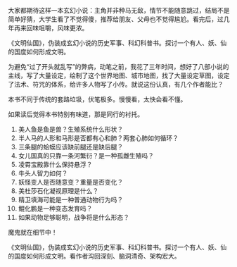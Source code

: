 大家都期待这样一本玄幻小说：主角并非种马无敌，情节不能随意跳过，结局不是简单好猜，大学生看了不觉得傻，推荐给朋友、父母也不觉得尴尬。看完后，过几年再来回味咀嚼，风味更浓。

《文明仙国》，伪装成玄幻小说的历史军事、科幻科普书。探讨一个有人、妖、仙的国度如何形成文明。

为避免“过了开头就乱写”的弊病，动笔之前，我花了三年时间，想好了八部小说的主线，写了大量设定，绘制了这个世界地图、城市地图，找了大量设定草图，设定了法术、符咒的体系，给许多人物写了小传。就说这份认真，有几个作者能比？

本书不同于传统的套路垃圾，伏笔极多。慢慢看，太快会看不懂。

如果读后觉得本书特别有味道，那是同行的衬托。

1. 美人鱼是鱼是兽？生殖系统什么形状？
2. 半人马的人形和马形是否都有心和肺？两套心肺如何循环？
3. 三条腿的蛤蟆应该缺前腿还是缺后腿？
4. 女儿国真的只靠一条河繁衍？是一种孤雌生殖吗？
5. 凌霄宝殿靠什么保持悬浮？
6. 牛头人智力如何？
7. 妖怪变人是否随意变？重量是否变化？
8. 美杜莎石化凝视原理是什么？
9. 精卫填海可能是一种普通动物行为吗？
10. 鲲化鹏是一种变态发育吗？
11. 如果动物足够聪明，战争将是什么形态？

魔鬼就在细节中！

《文明仙国》，伪装成玄幻小说的历史军事、科幻科普书。探讨一个有人、妖、仙的国度如何形成文明。看作者沟回深刻、脑洞清奇、架构宏大。